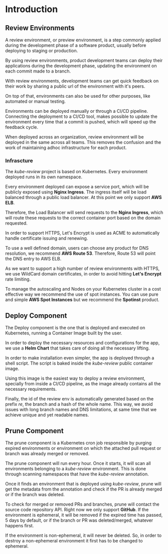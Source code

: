 # Introduction

## Review Environments

A review environment, or preview environment, is a step commonly applied during the development phase of a software product, usually before deploying to staging or production.

By using review environments, product development teams can deploy their applications during the development phase, updating the environment on each commit made to a branch.

With review environments, development teams can get quick feedback on their work by sharing a public url of the environment with it's peers.

On top of that, environments can also be used for other purposes, like automated or manual testing.

Environments can be deployed manually or through a CI/CD pipeline. Connecting the deployment to a CI/CD tool, makes possible to update the environment every time that a commit is pushed, which will speed up the feedback cycle.

When deployed across an organization, review environment will be deployed in the same across all teams. This removes the confusion and the work of maintaining adhoc infrastructure for each product.

### Infrascture

The *kube-review* project is based on Kubernetes. Every environment deployed runs in its own namespace.

Every environment deployed can expose a service port, which will be publicly exposed using **Nginx Ingress**. The ingress itself will be load balanced through a public load balancer. At this point we only support **AWS ELB**.

Therefore, the Load Balancer will send requests to the **Nginx Ingress**, which will route these requests to the correct container port based on the domain requested.

In order to support HTTPS, Let's Encrypt is used as ACME to automatically handle certificate issuing and renewing.

To use a well defined domain, users can choose any product for DNS resolution, we recommend **AWS Route 53**. Therefore, Route 53 will point the DNS entry to AWS ELB.

As we want to support a high number of review environments with HTTPS, we use WildCard domain certificates, in order to avoid hitting **Let's Encrypt** rate limiting.

To manage the autoscaling and Nodes on your Kubernetes cluster in a cost effective way we recommend the use of spot instances. You can use pure and simple **AWS Spot Instances** but we recommend the **Spotinst** product.

## Deploy Component

The Deploy component is the one that is deployed and executed on Kubernetes, running a Container Image built by the user.

In order to deploy the necessary resources and configurations for the app, we use a **Helm Chart** that takes care of doing all the necessary lifting.

In order to make installation even simpler, the app is deployed through a shell script. The script is baked inside the *kube-review* public container image.

Using this image is the easiest way to deploy a review environment, specially from inside a CI/CD pipeline, as the image already contains all the necessary requirements.

Finally, the id of the review env is automatically generated based on the prefix *re*, the branch and a hash of the whole name. This way, we avoid issues with long branch names and DNS limitations, at same time that we achieve unique and yet readable names.

## Prune Component

The prune component is a Kubernetes cron job responsible by purging expired environments or environment on which the attached pull request or branch was already merged or removed.

The prune component will run every hour. Once it starts, it will scan all environments belonging to a *kube-review* environment. This is done through scanning namespaces that have the *kube-review* annotation.

Once it finds an environment that is deployed using *kube-review*, prune will get the metadata from the annotation and check if the PR is already merged or if the branch was deleted.

To check for merged or removed PRs and branches, prune will contact the source code repository API. Right now we only support **GitHub**. If the environment is ephemeral, it will be removed if the expired time has passed, 5 days by default, or if the branch or PR was deleted/merged, whatever happens first.

If the environment is non-ephemeral, it will never be deleted. So, in order to destroy a non-ephemeral environment it first has to be changed to ephemeral.